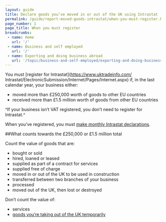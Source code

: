 ```yaml
---
layout: guide
title: Declare goods you’ve moved in or out of the UK using Intrastat
permalink: /guide/report-moved-goods-intrastat/when-you-must-register.html
page_number: 1
page_title: When you must register
breadcrumbs:
 - name: Home
   url: '/'
 - name: Business and self employed
   url: '/'
 - name: Exporting and doing business abroad
   url: '/topic/business-and-self-employed/exporting-and-doing-business-abroad.html' 
---
```

You must [register for Intrastat](https://www.uktradeinfo.com/ Intrastat/ElectronicSubmission/Internet/Pages/Internet.aspx) if, in the last calendar year, your business either:

- moved more than £250,000 worth of goods to other EU countries
- received more than £1.5 million worth of goods from other EU countries

^If your business isn’t VAT registered, you don’t need to register for Intrastat.^

When you’ve registered, you must [make monthly Intrastat declarations](/guide/report-moved-goods-intrastat/make-intrastat-declaration.html).

##What counts towards the £250,000 or £1.5 million total

Count the value of goods that are:

- bought or sold  
- hired, loaned or leased  
- supplied as part of a contract for services  
- supplied free of charge  
- moved in or out of the UK to be used in construction  
- transferred between two branches of your business  
- processed  
- moved out of the UK, then lost or destroyed  

Don’t count the value of:

* services
*  [goods you’re taking out of the UK temporarily](/guide/take-goods-out-uk-temporarily-for-business/overview.html)
